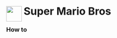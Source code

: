 
<h1>
	<img src="~/icon.svg" style="float: left; width: 42px; margin: 3px 5px 0 0;">
	Super Mario Bros
</h1>

### How to

